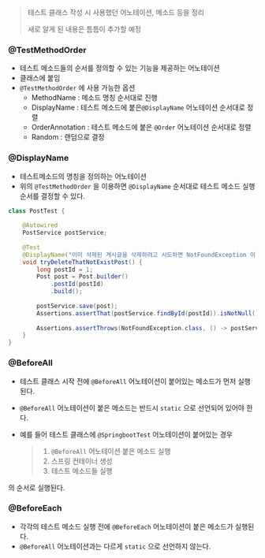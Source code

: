 > 테스트 클래스 작성 시 사용했던 어노테이션, 메소드 등을 정리
>
> 새로 알게 된 내용은 틈틈이 추가할 예정



### @TestMethodOrder

- 테스트 메소드들의 순서를 정의할 수 있는 기능을 제공하는 어노테이션
- 클래스에 붙임
- ```@TestMethodOrder``` 에 사용 가능한 옵션
    - MethodName : 메소드 명칭 순서대로 진행
    - DisplayName : 테스트 메소드에 붙은```@DisplayName``` 어노테이션 순서대로 정렬
    - OrderAnnotation : 테스트 메소드에 붙은 ```@Order``` 어노테이션 순서대로 정렬
    - Random : 랜덤으로 결정



### @DisplayName

- 테스트메소드의 명칭을 정의하는 어노테이션
- 위의 ```@TestMethodOrder``` 을 이용하면 ```@DisplayName``` 순서대로 테스트 메소드 실행 순서를 결정할 수 있다.

```java
class PostTest {
    
    @Autowired
    PostService postService;
    
    @Test
    @DisplayName("이미 삭제된 게시글을 삭제하려고 시도하면 NotFoundException 이 발생한다.")
    void tryDeleteThatNotExistPost() {
        long postId = 1;
        Post post = Post.builder()
            .postId(postId)
            .build();
        
        postService.save(post);
        Assertions.assertThat(postService.findById(postId)).isNotNull();
        
        Assertions.assertThrows(NotFoundException.class, () -> postService.delete(post));
    }
}
```



### @BeforeAll

- 테스트 클래스 시작 전에 ```@BeforeAll``` 어노테이션이 붙어있는 메소드가 먼저 실행된다.

- ```@BeforeAll``` 어노테이션이 붙은 메소드는 반드시 ```static``` 으로 선언되어 있어야 한다.

- 예를 들어 테스트 클래스에 ```@SpringbootTest``` 어노테이션이 붙어있는 경우

  > 1. ```@BeforeAll``` 어노테이션 붙은 메소드 실행
  > 2. 스프링 컨테이너 생성
  > 3. 테스트 메소드들 실행

의 순서로 실행된다.


### @BeforeEach

- 각각의 테스트 메소드 실행 전에 ```@BeforeEach``` 어노테이션이 붙은 메소드가 실행된다.
- ```@BeforeAll``` 어노테이션과는 다르게 ```static``` 으로 선언하지 않는다.
